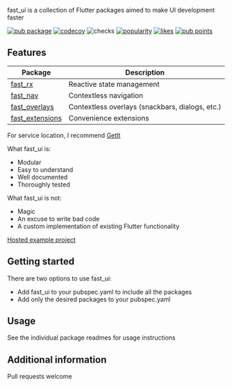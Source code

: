 fast_ui is a collection of Flutter packages aimed to make UI development faster

[![pub package](https://img.shields.io/pub/v/fast_ui.svg?label=fast_ui)](https://pub.dev/packages/fast_ui)
[![codecov](https://codecov.io/gh/Rexios80/fast_ui/branch/master/graph/badge.svg)](https://codecov.io/gh/Rexios80/fast_ui)
![checks](https://img.shields.io/github/checks-status/Rexios80/fast_ui/master)
[![popularity](https://badges.bar/fast_ui/popularity)](https://pub.dev/packages/fast_ui/score)
[![likes](https://badges.bar/fast_ui/likes)](https://pub.dev/packages/fast_ui/score)
[![pub points](https://badges.bar/fast_ui/pub%20points)](https://pub.dev/packages/fast_ui/score)

## Features

| Package                                                     | Description                                     |
| ----------------------------------------------------------- | ----------------------------------------------- |
| [fast_rx](https://pub.dev/packages/fast_rx)                 | Reactive state management                       |
| [fast_nav](https://pub.dev/packages/fast_nav)               | Contextless navigation                          |
| [fast_overlays](https://pub.dev/packages/fast_overlays)     | Contextless overlays (snackbars, dialogs, etc.) |
| [fast_extensions](https://pub.dev/packages/fast_extensions) | Convenience extensions                          |

For service location, I recommend [GetIt](https://pub.dev/packages/get_it)

What fast_ui is:
- Modular
- Easy to understand
- Well documented
- Thoroughly tested

What fast_ui is not:
- Magic
- An excuse to write bad code
- A custom implementation of existing Flutter functionality

[Hosted example project](https://fast-ui.rexios.dev)

## Getting started
There are two options to use fast_ui:
- Add fast_ui to your pubspec.yaml to include all the packages
- Add only the desired packages to your pubspec.yaml

## Usage
See the individual package readmes for usage instructions

## Additional information
Pull requests welcome
